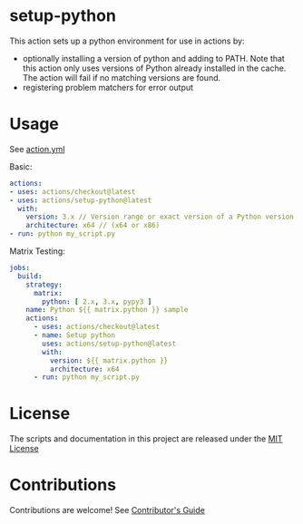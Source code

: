 # setup-python

This action sets up a python environment for use in actions by:

- optionally installing a version of python and adding to PATH. Note that this action only uses versions of Python already installed in the cache. The action will fail if no matching versions are found.
- registering problem matchers for error output

# Usage

See [action.yml](action.yml)

Basic:
```yaml
actions:
- uses: actions/checkout@latest
- uses: actions/setup-python@latest
  with:
    version: 3.x // Version range or exact version of a Python version to use, using semvers version range syntax.
    architecture: x64 // (x64 or x86)
- run: python my_script.py
```

Matrix Testing:
```yaml
jobs:
  build:
    strategy:
      matrix:
        python: [ 2.x, 3.x, pypy3 ]
    name: Python ${{ matrix.python }} sample
    actions:
      - uses: actions/checkout@latest
      - name: Setup python
        uses: actions/setup-python@latest
        with:
          version: ${{ matrix.python }}
          architecture: x64
      - run: python my_script.py
```

# License

The scripts and documentation in this project are released under the [MIT License](LICENSE)

# Contributions

Contributions are welcome!  See [Contributor's Guide](docs/contributors.md)
